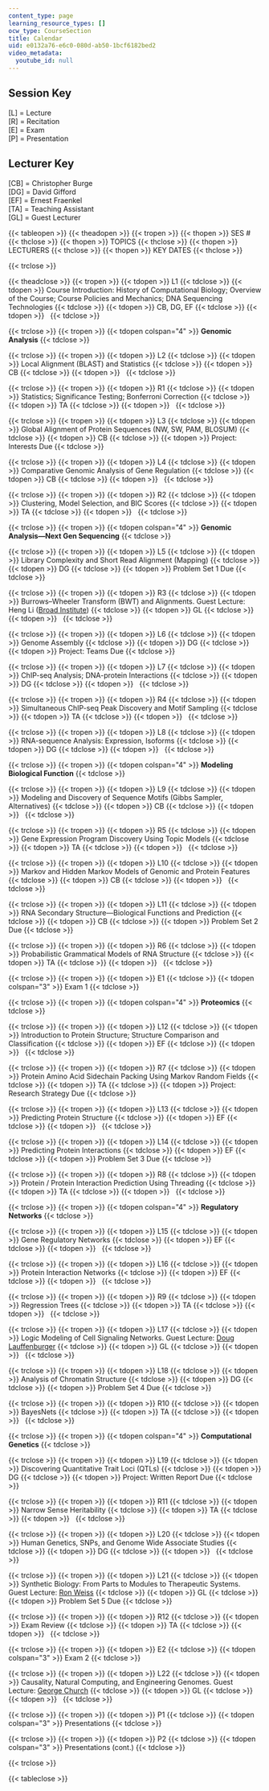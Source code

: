 ```yaml
---
content_type: page
learning_resource_types: []
ocw_type: CourseSection
title: Calendar
uid: e0132a76-e6c0-080d-ab50-1bcf6182bed2
video_metadata:
  youtube_id: null
---
```


Session Key
-----------

\[L\] = Lecture  
\[R\] = Recitation  
\[E\] = Exam  
\[P\] = Presentation 

Lecturer Key
------------

\[CB\] = Christopher Burge  
\[DG\] = David Gifford  
\[EF\] = Ernest Fraenkel  
\[TA\] = Teaching Assistant  
\[GL\] = Guest Lecturer

{{< tableopen >}}
{{< theadopen >}}
{{< tropen >}}
{{< thopen >}}
SES #
{{< thclose >}}
{{< thopen >}}
TOPICS
{{< thclose >}}
{{< thopen >}}
LECTURERS
{{< thclose >}}
{{< thopen >}}
KEY DATES
{{< thclose >}}

{{< trclose >}}

{{< theadclose >}}
{{< tropen >}}
{{< tdopen >}}
L1
{{< tdclose >}}
{{< tdopen >}}
Course Introduction: History of Computational Biology; Overview of the Course; Course Policies and Mechanics; DNA Sequencing Technologies
{{< tdclose >}}
{{< tdopen >}}
CB, DG, EF
{{< tdclose >}}
{{< tdopen >}}
 
{{< tdclose >}}

{{< trclose >}}
{{< tropen >}}
{{< tdopen colspan="4" >}}
**Genomic Analysis**
{{< tdclose >}}

{{< trclose >}}
{{< tropen >}}
{{< tdopen >}}
L2
{{< tdclose >}}
{{< tdopen >}}
Local Alignment (BLAST) and Statistics
{{< tdclose >}}
{{< tdopen >}}
CB
{{< tdclose >}}
{{< tdopen >}}
 
{{< tdclose >}}

{{< trclose >}}
{{< tropen >}}
{{< tdopen >}}
R1
{{< tdclose >}}
{{< tdopen >}}
Statistics; Significance Testing; Bonferroni Correction
{{< tdclose >}}
{{< tdopen >}}
TA
{{< tdclose >}}
{{< tdopen >}}
 
{{< tdclose >}}

{{< trclose >}}
{{< tropen >}}
{{< tdopen >}}
L3
{{< tdclose >}}
{{< tdopen >}}
Global Alignment of Protein Sequences (NW, SW, PAM, BLOSUM)
{{< tdclose >}}
{{< tdopen >}}
CB
{{< tdclose >}}
{{< tdopen >}}
Project: Interests Due
{{< tdclose >}}

{{< trclose >}}
{{< tropen >}}
{{< tdopen >}}
L4
{{< tdclose >}}
{{< tdopen >}}
Comparative Genomic Analysis of Gene Regulation
{{< tdclose >}}
{{< tdopen >}}
CB
{{< tdclose >}}
{{< tdopen >}}
 
{{< tdclose >}}

{{< trclose >}}
{{< tropen >}}
{{< tdopen >}}
R2
{{< tdclose >}}
{{< tdopen >}}
Clustering, Model Selection, and BIC Scores
{{< tdclose >}}
{{< tdopen >}}
TA
{{< tdclose >}}
{{< tdopen >}}
 
{{< tdclose >}}

{{< trclose >}}
{{< tropen >}}
{{< tdopen colspan="4" >}}
**Genomic Analysis—Next Gen Sequencing**
{{< tdclose >}}

{{< trclose >}}
{{< tropen >}}
{{< tdopen >}}
L5
{{< tdclose >}}
{{< tdopen >}}
Library Complexity and Short Read Alignment (Mapping)
{{< tdclose >}}
{{< tdopen >}}
DG
{{< tdclose >}}
{{< tdopen >}}
Problem Set 1 Due
{{< tdclose >}}

{{< trclose >}}
{{< tropen >}}
{{< tdopen >}}
R3
{{< tdclose >}}
{{< tdopen >}}
Burrows–Wheeler Transform (BWT) and Alignments. Guest Lecture: Heng Li ([Broad Institute](http://www.broadinstitute.org/))
{{< tdclose >}}
{{< tdopen >}}
GL
{{< tdclose >}}
{{< tdopen >}}
 
{{< tdclose >}}

{{< trclose >}}
{{< tropen >}}
{{< tdopen >}}
L6
{{< tdclose >}}
{{< tdopen >}}
Genome Assembly
{{< tdclose >}}
{{< tdopen >}}
DG
{{< tdclose >}}
{{< tdopen >}}
Project: Teams Due
{{< tdclose >}}

{{< trclose >}}
{{< tropen >}}
{{< tdopen >}}
L7
{{< tdclose >}}
{{< tdopen >}}
ChIP-seq Analysis; DNA-protein Interactions
{{< tdclose >}}
{{< tdopen >}}
DG
{{< tdclose >}}
{{< tdopen >}}
 
{{< tdclose >}}

{{< trclose >}}
{{< tropen >}}
{{< tdopen >}}
R4
{{< tdclose >}}
{{< tdopen >}}
Simultaneous ChIP-seq Peak Discovery and Motif Sampling
{{< tdclose >}}
{{< tdopen >}}
TA
{{< tdclose >}}
{{< tdopen >}}
 
{{< tdclose >}}

{{< trclose >}}
{{< tropen >}}
{{< tdopen >}}
L8
{{< tdclose >}}
{{< tdopen >}}
RNA-sequence Analysis: Expression, Isoforms
{{< tdclose >}}
{{< tdopen >}}
DG
{{< tdclose >}}
{{< tdopen >}}
 
{{< tdclose >}}

{{< trclose >}}
{{< tropen >}}
{{< tdopen colspan="4" >}}
**Modeling Biological Function**
{{< tdclose >}}

{{< trclose >}}
{{< tropen >}}
{{< tdopen >}}
L9
{{< tdclose >}}
{{< tdopen >}}
Modeling and Discovery of Sequence Motifs (Gibbs Sampler, Alternatives)
{{< tdclose >}}
{{< tdopen >}}
CB
{{< tdclose >}}
{{< tdopen >}}
 
{{< tdclose >}}

{{< trclose >}}
{{< tropen >}}
{{< tdopen >}}
R5
{{< tdclose >}}
{{< tdopen >}}
Gene Expression Program Discovery Using Topic Models
{{< tdclose >}}
{{< tdopen >}}
TA
{{< tdclose >}}
{{< tdopen >}}
 
{{< tdclose >}}

{{< trclose >}}
{{< tropen >}}
{{< tdopen >}}
L10
{{< tdclose >}}
{{< tdopen >}}
Markov and Hidden Markov Models of Genomic and Protein Features
{{< tdclose >}}
{{< tdopen >}}
CB
{{< tdclose >}}
{{< tdopen >}}
 
{{< tdclose >}}

{{< trclose >}}
{{< tropen >}}
{{< tdopen >}}
L11
{{< tdclose >}}
{{< tdopen >}}
RNA Secondary Structure—Biological Functions and Prediction
{{< tdclose >}}
{{< tdopen >}}
CB
{{< tdclose >}}
{{< tdopen >}}
Problem Set 2 Due
{{< tdclose >}}

{{< trclose >}}
{{< tropen >}}
{{< tdopen >}}
R6
{{< tdclose >}}
{{< tdopen >}}
Probabilistic Grammatical Models of RNA Structure
{{< tdclose >}}
{{< tdopen >}}
TA
{{< tdclose >}}
{{< tdopen >}}
 
{{< tdclose >}}

{{< trclose >}}
{{< tropen >}}
{{< tdopen >}}
E1
{{< tdclose >}}
{{< tdopen colspan="3" >}}
Exam 1
{{< tdclose >}}

{{< trclose >}}
{{< tropen >}}
{{< tdopen colspan="4" >}}
**Proteomics**
{{< tdclose >}}

{{< trclose >}}
{{< tropen >}}
{{< tdopen >}}
L12
{{< tdclose >}}
{{< tdopen >}}
Introduction to Protein Structure; Structure Comparison and Classification
{{< tdclose >}}
{{< tdopen >}}
EF
{{< tdclose >}}
{{< tdopen >}}
 
{{< tdclose >}}

{{< trclose >}}
{{< tropen >}}
{{< tdopen >}}
R7
{{< tdclose >}}
{{< tdopen >}}
Protein Amino Acid Sidechain Packing Using Markov Random Fields
{{< tdclose >}}
{{< tdopen >}}
TA
{{< tdclose >}}
{{< tdopen >}}
Project: Research Strategy Due
{{< tdclose >}}

{{< trclose >}}
{{< tropen >}}
{{< tdopen >}}
L13
{{< tdclose >}}
{{< tdopen >}}
Predicting Protein Structure
{{< tdclose >}}
{{< tdopen >}}
EF
{{< tdclose >}}
{{< tdopen >}}
 
{{< tdclose >}}

{{< trclose >}}
{{< tropen >}}
{{< tdopen >}}
L14
{{< tdclose >}}
{{< tdopen >}}
Predicting Protein Interactions
{{< tdclose >}}
{{< tdopen >}}
EF
{{< tdclose >}}
{{< tdopen >}}
Problem Set 3 Due
{{< tdclose >}}

{{< trclose >}}
{{< tropen >}}
{{< tdopen >}}
R8
{{< tdclose >}}
{{< tdopen >}}
Protein / Protein Interaction Prediction Using Threading
{{< tdclose >}}
{{< tdopen >}}
TA
{{< tdclose >}}
{{< tdopen >}}
 
{{< tdclose >}}

{{< trclose >}}
{{< tropen >}}
{{< tdopen colspan="4" >}}
**Regulatory Networks**
{{< tdclose >}}

{{< trclose >}}
{{< tropen >}}
{{< tdopen >}}
L15
{{< tdclose >}}
{{< tdopen >}}
Gene Regulatory Networks
{{< tdclose >}}
{{< tdopen >}}
EF
{{< tdclose >}}
{{< tdopen >}}
 
{{< tdclose >}}

{{< trclose >}}
{{< tropen >}}
{{< tdopen >}}
L16
{{< tdclose >}}
{{< tdopen >}}
Protein Interaction Networks
{{< tdclose >}}
{{< tdopen >}}
EF
{{< tdclose >}}
{{< tdopen >}}
 
{{< tdclose >}}

{{< trclose >}}
{{< tropen >}}
{{< tdopen >}}
R9
{{< tdclose >}}
{{< tdopen >}}
Regression Trees
{{< tdclose >}}
{{< tdopen >}}
TA
{{< tdclose >}}
{{< tdopen >}}
 
{{< tdclose >}}

{{< trclose >}}
{{< tropen >}}
{{< tdopen >}}
L17
{{< tdclose >}}
{{< tdopen >}}
Logic Modeling of Cell Signaling Networks. Guest Lecture: [Doug Lauffenburger](http://web.mit.edu/dallab/index.html)
{{< tdclose >}}
{{< tdopen >}}
GL
{{< tdclose >}}
{{< tdopen >}}
 
{{< tdclose >}}

{{< trclose >}}
{{< tropen >}}
{{< tdopen >}}
L18
{{< tdclose >}}
{{< tdopen >}}
Analysis of Chromatin Structure
{{< tdclose >}}
{{< tdopen >}}
DG
{{< tdclose >}}
{{< tdopen >}}
Problem Set 4 Due
{{< tdclose >}}

{{< trclose >}}
{{< tropen >}}
{{< tdopen >}}
R10
{{< tdclose >}}
{{< tdopen >}}
BayesNets
{{< tdclose >}}
{{< tdopen >}}
TA
{{< tdclose >}}
{{< tdopen >}}
 
{{< tdclose >}}

{{< trclose >}}
{{< tropen >}}
{{< tdopen colspan="4" >}}
**Computational Genetics**
{{< tdclose >}}

{{< trclose >}}
{{< tropen >}}
{{< tdopen >}}
L19
{{< tdclose >}}
{{< tdopen >}}
Discovering Quantitative Trait Loci (QTLs)
{{< tdclose >}}
{{< tdopen >}}
DG
{{< tdclose >}}
{{< tdopen >}}
Project: Written Report Due
{{< tdclose >}}

{{< trclose >}}
{{< tropen >}}
{{< tdopen >}}
R11
{{< tdclose >}}
{{< tdopen >}}
Narrow Sense Heritability
{{< tdclose >}}
{{< tdopen >}}
TA
{{< tdclose >}}
{{< tdopen >}}
 
{{< tdclose >}}

{{< trclose >}}
{{< tropen >}}
{{< tdopen >}}
L20
{{< tdclose >}}
{{< tdopen >}}
Human Genetics, SNPs, and Genome Wide Associate Studies
{{< tdclose >}}
{{< tdopen >}}
DG
{{< tdclose >}}
{{< tdopen >}}
 
{{< tdclose >}}

{{< trclose >}}
{{< tropen >}}
{{< tdopen >}}
L21
{{< tdclose >}}
{{< tdopen >}}
Synthetic Biology: From Parts to Modules to Therapeutic Systems. Guest Lecture: [Ron Weiss](http://groups.csail.mit.edu/synbio/)
{{< tdclose >}}
{{< tdopen >}}
GL
{{< tdclose >}}
{{< tdopen >}}
Problem Set 5 Due
{{< tdclose >}}

{{< trclose >}}
{{< tropen >}}
{{< tdopen >}}
R12
{{< tdclose >}}
{{< tdopen >}}
Exam Review
{{< tdclose >}}
{{< tdopen >}}
TA
{{< tdclose >}}
{{< tdopen >}}
 
{{< tdclose >}}

{{< trclose >}}
{{< tropen >}}
{{< tdopen >}}
E2
{{< tdclose >}}
{{< tdopen colspan="3" >}}
Exam 2
{{< tdclose >}}

{{< trclose >}}
{{< tropen >}}
{{< tdopen >}}
L22
{{< tdclose >}}
{{< tdopen >}}
Causality, Natural Computing, and Engineering Genomes. Guest Lecture: [George Church](http://arep.med.harvard.edu/gmc/)
{{< tdclose >}}
{{< tdopen >}}
GL
{{< tdclose >}}
{{< tdopen >}}
 
{{< tdclose >}}

{{< trclose >}}
{{< tropen >}}
{{< tdopen >}}
P1
{{< tdclose >}}
{{< tdopen colspan="3" >}}
Presentations
{{< tdclose >}}

{{< trclose >}}
{{< tropen >}}
{{< tdopen >}}
P2
{{< tdclose >}}
{{< tdopen colspan="3" >}}
Presentations (cont.)
{{< tdclose >}}

{{< trclose >}}

{{< tableclose >}}